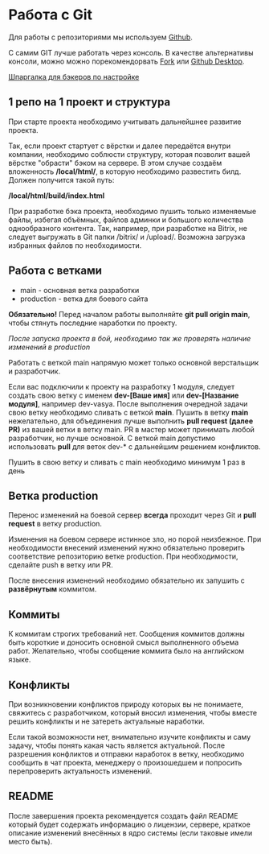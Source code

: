 # Работа с Git

 
Для работы с репозиториями мы используем [Github](https://github.com/CedroAgency).

С самим GIT лучше работать через консоль. В качестве альтернативы консоли, можно можно порекомендорвать [Fork](https://www.google.com/search?q=Fork) или [Github Desktop](https://desktop.github.com).


[Шпаргалка для бэкеров по настройке](24_git_install.md)

## 1 репо на 1 проект и структура

При старте проекта необходимо учитывать дальнейшнее развитие проекта. 

Так, если проект стартует с вёрстки и далее передаётся внутри компании, необходимо соблюсти структуру, которая позволит вашей вёрстке "обрасти" бэком на сервере. В этом случае создаём вложенность **/local/html/**, в которую необходимо развестить билд. Должен получится такой путь:

**/local/html/build/index.html**

При разработке бэка проекта, необходимо пушить только изменяемые файлы, избегая объёмных, файлов админки и большого количества однообразного контента. Так, например, при разработке на Bitrix, не следует выгружать в Git папки /bitrix/ и /upload/. Возможна загрузка избранных файлов по необходимости.

## Работа с ветками

* main - основная ветка разработки
* production - ветка для боевого сайта
 

**Обязательно!** Перед началом работы выполняйте **git pull origin main**, чтобы стянуть последние наработки по проекту.

_После запуска проекта в бой, необходимо так же проверять наличие изменений в production_

 
Работать с веткой main напрямую может только основной верстальщик и разработчик. 
 

Если вас подключили к проекту на разработку 1 модуля, следует создать свою ветку с именем **dev-[Ваше имя]** или **dev-[Название модуля]**, например dev-vasya. После выполнения очередной задачи свою ветку необходимо сливать с веткой **main**. Пушить в ветку **main** нежелательно, для объединения лучше выполнить **pull request (далее PR)** из вашей ветки в ветку main. PR в мастер может принимать любой разработчик, но лучше основной. С веткой main допустимо использовать **pull** для веток dev-* с дальнейшим решением конфликтов.

 
Пушить в свою ветку и сливать с main необходимо минимум 1 раз в день


## Ветка production

Перенос изменений на боевой сервер **всегда** проходит через Git и **pull request** в ветку production.

Изменения на боевом сервере истинное зло, но порой неизбежное. При необходимости внесений изменений нужно обязательно проверить соответствие репозиторию ветке production. При необходимости, сделайте push в ветку или PR.

После внесения изменений необходимо обязательно их запушить с **развёрнутым** коммитом.

## Коммиты

К коммитам строгих требований нет. Сообщения коммитов должны быть короткие и доносить основной смысл выполненного объема работ. Желательно, чтобы сообщение коммита было на английском языке.
  
 

## Конфликты

При возникновении конфликтов природу которых вы не понимаете, свяжитесь с разработчиком, который вносил изменения, чтобы вместе решить конфликты и не затереть актуальные наработки.

Если такой возможности нет, внимательно изучите конфликты и саму задачу, чтобы понять какая часть является актуальной. После разрешения конфликтов и отправки наработок в ветку, необходимо сообщить в чат проекта, менеджеру о произошедшем и попросить перепроверить актуальность изменений.

## README
После завершения проекта рекомендуется создать файл README который будет содержать информацию о лицензии, сервере, краткое описание изменений внесённых в ядро системы (если таковые имели место быть). 


